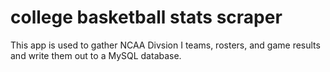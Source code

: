 college basketball stats scraper
======

This app is used to gather NCAA Divsion I teams, rosters, and game results 
and write them out to a MySQL database.
